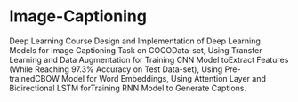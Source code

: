 # Image-Captioning
Deep Learning Course
Design and Implementation of Deep Learning Models for Image Captioning Task on COCOData-set, Using Transfer Learning and Data Augmentation for Training CNN Model toExtract Features (While Reaching 97.3% Accuracy on Test Data-set), Using Pre-trainedCBOW Model for Word Embeddings, Using Attention Layer and Bidirectional LSTM forTraining RNN Model to Generate Captions.
